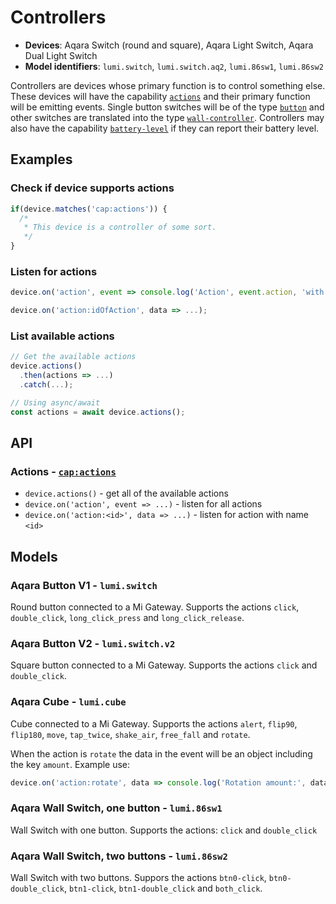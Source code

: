 # Controllers

* **Devices**: Aqara Switch (round and square), Aqara Light Switch, Aqara Dual Light Switch
* **Model identifiers**: `lumi.switch`, `lumi.switch.aq2`, `lumi.86sw1`, `lumi.86sw2`

Controllers are devices whose primary function is to control something else.
These devices will have the capability [`actions`][actions] and their primary
function will be emitting events. Single button switches will be of the type
[`button`][button] and other switches are translated into the type 
[`wall-controller`][wall-controller]. Controllers may also have the capability
[`battery-level`][battery-level] if they can report their battery level.

## Examples

### Check if device supports actions

```javascript
if(device.matches('cap:actions')) {
  /*
   * This device is a controller of some sort.
   */
}
```

### Listen for actions

```javascript
device.on('action', event => console.log('Action', event.action, 'with data', event.data));

device.on('action:idOfAction', data => ...);
```

### List available actions

```javascript
// Get the available actions
device.actions()
  .then(actions => ...)
  .catch(...);

// Using async/await
const actions = await device.actions();
```

## API

### Actions - [`cap:actions`][actions]

* `device.actions()` - get all of the available actions
* `device.on('action', event => ...)` - listen for all actions
* `device.on('action:<id>', data => ...)` - listen for action with name `<id>`

## Models

### Aqara Button V1 - `lumi.switch`

Round button connected to a Mi Gateway. Supports the actions `click`, 
`double_click`, `long_click_press` and `long_click_release`.

### Aqara Button V2 - `lumi.switch.v2`

Square button connected to a Mi Gateway. Supports the actions `click`
and `double_click`.

### Aqara Cube - `lumi.cube`

Cube connected to a Mi Gateway. Supports the actions `alert`, `flip90`,
`flip180`, `move`, `tap_twice`, `shake_air`, `free_fall` and `rotate`.

When the action is `rotate` the data in the event will be an object including
the key `amount`. Example use:

```javascript
device.on('action:rotate', data => console.log('Rotation amount:', data.amount));
```

### Aqara Wall Switch, one button - `lumi.86sw1`

Wall Switch with one button. Supports the actions: `click` and `double_click`

### Aqara Wall Switch, two buttons - `lumi.86sw2`

Wall Switch with two buttons. Suppors the actions `btn0-click`,
`btn0-double_click`, `btn1-click`, `btn1-double_click` and `both_click`.

[actions]: http://abstract-things.readthedocs.io/en/latest/controllers/actions.html
[button]: http://abstract-things.readthedocs.io/en/latest/controllers/buttons.html
[wall-controller]: http://abstract-things.readthedocs.io/en/latest/controllers/wall-controllers.html
[battery-level]: http://abstract-things.readthedocs.io/en/latest/common/battery-level.html
